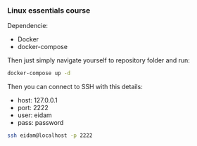 ### Linux essentials course

Dependencie:
- Docker
- docker-compose


Then just simply navigate yourself to repository folder and run:
```bash
docker-compose up -d
```


Then you can connect to SSH with this details:
- host: 127.0.0.1
- port: 2222
- user: eidam
- pass: password

```bash
ssh eidam@localhost -p 2222
```
